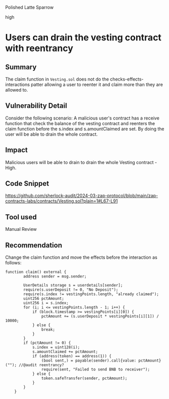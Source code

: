 Polished Latte Sparrow

high

# Users can drain the vesting contract with reentrancy

## Summary
The claim function in `Vesting.sol` does not do the checks-effects-interactions patter allowing a user to reenter it and claim more than they are allowed to.
## Vulnerability Detail
Consider the following scenario: A malicious user's contract has a receive function that check the balance of the vesting contract and reenters the claim function before the s.index and s.amountClaimed are set. By doing the user will be able to drain the whole contract.
## Impact
Malicious users will be able to drain to drain the whole Vesting contract - High.
## Code Snippet
https://github.com/sherlock-audit/2024-03-zap-protocol/blob/main/zap-contracts-labs/contracts/Vesting.sol?plain=1#L67-L91
## Tool used

Manual Review

## Recommendation
Change the claim function and move the effects before the interaction as follows:
```solidity
function claim() external {
        address sender = msg.sender;

        UserDetails storage s = userdetails[sender];
        require(s.userDeposit != 0, "No Deposit");
        require(s.index != vestingPoints.length, "already claimed");
        uint256 pctAmount;
        uint256 i = s.index;
        for (i; i <= vestingPoints.length - 1; i++) {
            if (block.timestamp >= vestingPoints[i][0]) {
                pctAmount += (s.userDeposit * vestingPoints[i][1]) / 10000;
            } else {
                break;
            }
        }
        if (pctAmount != 0) {
            s.index = uint128(i);
            s.amountClaimed += pctAmount;
            if (address(token) == address(1)) {
                (bool sent,) = payable(sender).call{value: pctAmount}(""); //@audit reentrancy?
                require(sent, "Failed to send BNB to receiver");
            } else {
                token.safeTransfer(sender, pctAmount);
            }
        }
    }
```